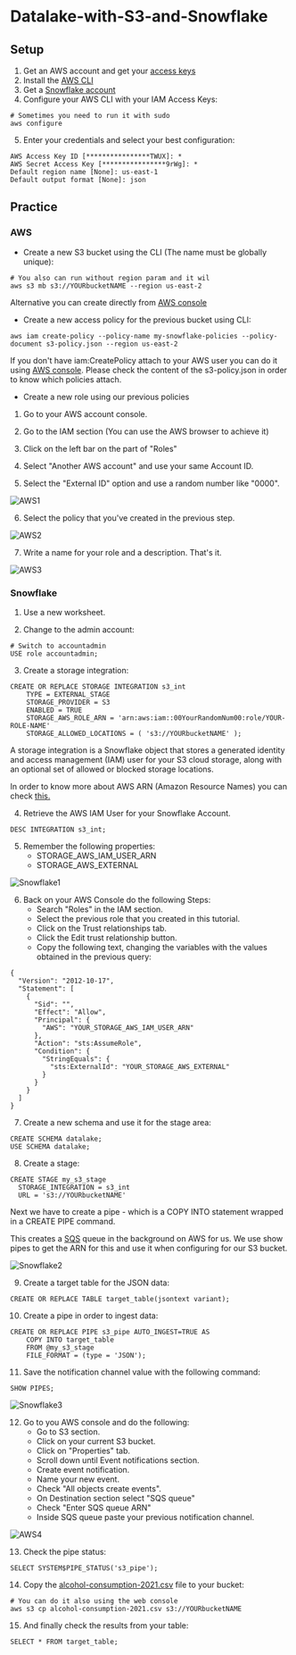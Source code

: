 # Datalake-with-S3-and-Snowflake
## Setup
1. Get an AWS account and get your [access keys](https://docs.aws.amazon.com/IAM/latest/UserGuide/id_credentials_access-keys.html) 
2. Install the [AWS CLI](https://aws.amazon.com/cli/)
3. Get a [Snowflake account](https://signup.snowflake.com/)
4. Configure your AWS CLI with your IAM Access Keys:
```
# Sometimes you need to run it with sudo
aws configure
```
5. Enter your credentials and select your best configuration:
```
AWS Access Key ID [****************TWUX]: *
AWS Secret Access Key [****************9rWg]: *
Default region name [None]: us-east-1
Default output format [None]: json
```

## Practice
### AWS
- Create a new S3 bucket using the CLI (The name must be globally unique):
```
# You also can run without region param and it wil
aws s3 mb s3://YOURbucketNAME --region us-east-2
```
Alternative you can create directly from [AWS console](https://docs.aws.amazon.com/AmazonS3/latest/userguide/GetStartedWithS3.html)

- Create a new access policy for the previous bucket using CLI:
```
aws iam create-policy --policy-name my-snowflake-policies --policy-document s3-policy.json --region us-east-2
```

If you don't have iam:CreatePolicy attach to your AWS user you can do it using [AWS console](https://docs.aws.amazon.com/IAM/latest/UserGuide/access_policies_create-console.html).
Please check the content of the s3-policy.json in order to know which policies attach.

- Create a new role using our previous policies

1. Go to your AWS account console.

2. Go to the IAM section (You can use the AWS browser to achieve it)

3. Click on the left bar on the part of "Roles"

4. Select "Another AWS account" and use your same Account ID.

5. Select the "External ID" option and use a random number like "0000".

![AWS1](documentation_images/1.png)

6. Select the policy that you've created in the previous step.

![AWS2](documentation_images/2.png)

7. Write a name for your role and a description. That's it.

![AWS3](documentation_images/3.png)

### Snowflake

1. Use a new worksheet.

2. Change to the admin account:

```
# Switch to accountadmin
USE role accountadmin;
```

3. Create a storage integration:

```
CREATE OR REPLACE STORAGE INTEGRATION s3_int
	TYPE = EXTERNAL_STAGE
	STORAGE_PROVIDER = S3
	ENABLED = TRUE
	STORAGE_AWS_ROLE_ARN = 'arn:aws:iam::00YourRandomNum00:role/YOUR-ROLE-NAME'
	STORAGE_ALLOWED_LOCATIONS = ( 's3://YOURbucketNAME' );

```

A storage integration is a Snowflake object that stores a generated identity and access management (IAM) user for your S3 cloud storage, along with an optional set of allowed or blocked storage locations.

In order to know more about AWS ARN (Amazon Resource Names) you can check [this.](https://docs.aws.amazon.com/general/latest/gr/aws-arns-and-namespaces.html)


4. Retrieve the AWS IAM User for your Snowflake Account.

```
DESC INTEGRATION s3_int;
```

5. Remember the following properties:
	- STORAGE_AWS_IAM_USER_ARN
	- STORAGE_AWS_EXTERNAL

![Snowflake1](documentation_images/4.png)

6. Back on your AWS Console do the following Steps:
	- Search "Roles" in the IAM section.
	- Select the previous role that you created in this tutorial.
	- Click on the Trust relationships tab.
	- Click the Edit trust relationship button.
	- Copy the following text, changing the variables with the values ​​obtained in the previous query:
```
{
  "Version": "2012-10-17",
  "Statement": [
    {
      "Sid": "",
      "Effect": "Allow",
      "Principal": {
        "AWS": "YOUR_STORAGE_AWS_IAM_USER_ARN"
      },
      "Action": "sts:AssumeRole",
      "Condition": {
        "StringEquals": {
          "sts:ExternalId": "YOUR_STORAGE_AWS_EXTERNAL"
        }
      }
    }
  ]
}
```

7. Create a new schema and use it for the stage area:
```
CREATE SCHEMA datalake;
USE SCHEMA datalake;
```

8. Create a stage:
```
CREATE STAGE my_s3_stage
  STORAGE_INTEGRATION = s3_int
  URL = 's3://YOURbucketNAME'
```
Next we have to create a pipe - which is a COPY INTO statement wrapped in a CREATE PIPE command.

This creates a [SQS](https://aws.amazon.com/getting-started/?nc1=h_ls) queue in the background on AWS for us. We use show pipes to get the ARN for this and use it when configuring for our S3 bucket.

![Snowflake2](documentation_images/5.png)

9.  Create a target table for the JSON data:
```
CREATE OR REPLACE TABLE target_table(jsontext variant);
```

10. Create a pipe in order to ingest data:
```
CREATE OR REPLACE PIPE s3_pipe AUTO_INGEST=TRUE AS
	COPY INTO target_table
	FROM @my_s3_stage
	FILE_FORMAT = (type = 'JSON');
```
11. Save the notification channel value with the following command:
```
SHOW PIPES;
```
![Snowflake3](documentation_images/6.png)

12. Go to you AWS console and do the following:
	- Go to S3 section.
	- Click on your current S3 bucket.
	- Click on "Properties" tab.
	- Scroll down until Event notifications section.
	- Create event notification.
	- Name your new event.
	- Check "All objects create events".
	- On Destination section select "SQS queue"
	- Check "Enter SQS queue ARN"
	- Inside SQS queue paste your previous notification channel.

![AWS4](documentation_images/7.png)

13. Check the pipe status:

```
SELECT SYSTEM$PIPE_STATUS('s3_pipe');
```

14. Copy the [alcohol-consumption-2021.csv](alcohol-consumption-2021.csv) file to your bucket:

```
# You can do it also using the web console
aws s3 cp alcohol-consumption-2021.csv s3://YOURbucketNAME
```

15. And finally check the results from your table:
```
SELECT * FROM target_table;
```